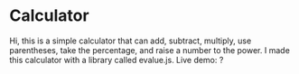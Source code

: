 # Calculator 
Hi, this is a simple calculator that can add, subtract, multiply, use parentheses, take the percentage, and raise a number to the power. 
I made this calculator with a library called evalue.js.
Live demo: ?
